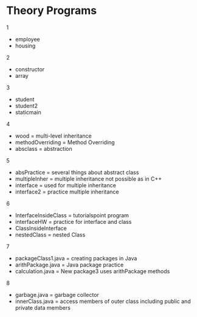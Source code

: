 # Theory Programs

1
* employee
* housing

2 
* constructor
* array

3
* student
* student2
* staticmain

4 
* wood = multi-level inheritance
* methodOverriding = Method Overriding
* absclass = abstraction

5
* absPractice = several things about abstract class
* multipleInher = multiple inheritance not possible as in C++
* interface = used for multiple inheritance
* interface2 = practice multiple inheritance

6
* InterfaceInsideClass = tutorialspoint program
* interfaceHW = practice for interface and class
* ClassInsideInterface
* nestedClass = nested Class

7
* packageClass1.java = creating packages in Java
* arithPackage.java = Java package practice
* calculation.java = New package3 uses arithPackage methods

8
* garbage.java = garbage collector
* innerClass.java = access members of outer class including public and private data members